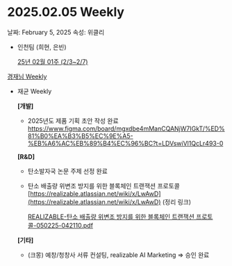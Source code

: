# 2025.02.05 Weekly

날짜: February 5, 2025
속성: 위클리

- 인천팀 (희현, 은빈)
    
    [25년 02월 01주 (2/3~2/7)](https://www.notion.so/25-02-01-2-3-2-7-190e98ce7f718013afcbd5f0391c0c50?pvs=21) 
    

[경재님 Weekly](%E1%84%80%E1%85%A7%E1%86%BC%E1%84%8C%E1%85%A2%E1%84%82%E1%85%B5%E1%86%B7%20Weekly%20197e98ce7f7181e29199ffaef013895e.md)

- 재균 Weekly
    
    **[개발]**
    
    - 2025년도 제품 기획 초안 작성 완료
    https://www.figma.com/board/mgxdbe4mManCQANjW7IGkT/%ED%81%B0%EA%B3%B5%EC%9E%A5-%EB%A6%AC%EB%89%B4%EC%96%BC?t=LDVswiVl1QcLr493-0
    
    **[R&D]**
    
    - 탄소발자국 논문 주제 선정 완료 
    - 탄소 배출량 위변조 방지를 위한 블록체인 트랜잭션 프로토콜
    [https://realizable.atlassian.net/wiki/x/LwAwD](https://realizable.atlassian.net/wiki/x/LwAwD) (정리 링크)
        
        [REALIZABLE-탄소 배출량 위변조 방지를 위한 블록체인 트랜잭션 프로토콜-050225-042110.pdf](REALIZABLE-%E1%84%90%E1%85%A1%E1%86%AB%E1%84%89%E1%85%A9_%E1%84%87%E1%85%A2%E1%84%8E%E1%85%AE%E1%86%AF%E1%84%85%E1%85%A3%E1%86%BC_%E1%84%8B%E1%85%B1%E1%84%87%E1%85%A7%E1%86%AB%E1%84%8C%E1%85%A9_%E1%84%87%E1%85%A1%E1%86%BC%E1%84%8C%E1%85%B5%E1%84%85%E1%85%B3%E1%86%AF_%E1%84%8B%E1%85%B1%E1%84%92%E1%85%A1%E1%86%AB_%E1%84%87%E1%85%B3%E1%86%AF%E1%84%85%E1%85%A9%E1%86%A8%E1%84%8E%E1%85%A6%E1%84%8B%E1%85%B5%E1%86%AB_%E1%84%90%E1%85%B3%E1%84%85%E1%85%A2%E1%86%AB%E1%84%8C%E1%85%A2%E1%86%A8%E1%84%89%E1%85%A7%E1%86%AB_%E1%84%91%E1%85%B3%E1%84%85%E1%85%A9%E1%84%90%E1%85%A9%E1%84%8F%E1%85%A9%E1%86%AF-050225-042110.pdf)
        
    
    **[기타]**
    
    - (크몽) 예창/청창사 서류 컨설팅, realizable AI Marketing ⇒ 승인 완료